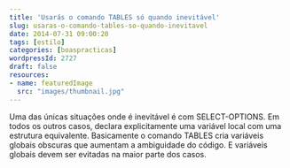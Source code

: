 ```yaml
---
title: 'Usarás o comando TABLES só quando inevitável'
slug: usaras-o-comando-tables-so-quando-inevitavel
date: 2014-07-31 09:00:20
tags: [estilo]
categories: [boaspracticas]
wordpressId: 2727
draft: false
resources:
- name: featuredImage
  src: "images/thumbnail.jpg"
---
```

Uma das únicas situações onde é inevitável é com SELECT-OPTIONS. Em todos os outros casos, declara explicitamente uma variável local com uma estrutura equivalente. Basicamente o comando TABLES cria variáveis globais obscuras que aumentam a ambiguidade do código. E variáveis globais devem ser evitadas na maior parte dos casos.
